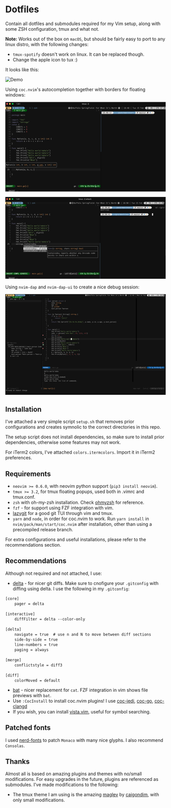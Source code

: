 # Dotfiles

Contain all dotfiles and submodules required for my Vim setup, along with some ZSH configuration,
tmux and what not.

**Note:** Works out of the box on `macOS`, but should be fairly easy to port to any linux distro,
with the following changes:
* `tmux-spotify` doesn't work on linux. It can be replaced though. 
* Change the apple icon to tux :)

It looks like this:

![Demo](imgs/demo.gif)

Using `coc.nvim`'s autocompletion together with borders for floating windows:

![Demo2](imgs/pic.jpg)


![Demo3](imgs/pic2.jpg)

Using `nvim-dap` and `nvim-dap-ui` to create a nice debug session:

![Demo4](imgs/dap_debug.jpg)

## Installation

I've attached a very simple script `setup.sh` that removes prior configurations and creates symnolic
to the correct directories in this repo. 

The setup script does not install dependencies, so make sure to install prior dependencies,
otherwise some features may not work.

For iTerm2 colors, I've attached `colors.itermcolors`. Import it in iTerm2 preferences.

## Requirements

* `neovim >= 0.6.0`, with neovim python support (`pip3 install neovim`).
* `tmux >= 3.2`, for tmux floating popups, used both in .vimrc and tmux.conf.
* `zsh` with oh-my-zsh installation. Check [ohmyzsh](https://github.com/ohmyzsh/ohmyzsh) for reference. 
* `fzf` - for support using FZF integration with vim. 
* [lazygit](https://github.com/jesseduffield/lazygit) for a good git TUI through vim and tmux.
* `yarn` and `node`, in order for coc.nvim to work. Run `yarn install` in
  `nvim/pack/man/start/coc.nvim` after installation, other than using a precompiled release branch.

For extra configurations and useful installations, please refer to the recommendations section.

## Recommendations

Although not required and not attached, I use:

* [delta](https://github.com/dandavison/delta) - for nicer git diffs. Make sure to cnofigure your
  `.gitconfig` with diffing using delta. I use the following in my `.gitconfig`:
```
[core]
    pager = delta

[interactive]
    diffFilter = delta --color-only

[delta]
    navigate = true  # use n and N to move between diff sections
    side-by-side = true
    line-numbers = true
    paging = always

[merge]
    conflictstyle = diff3

[diff]
    colorMoved = default

```
* [bat](https://github.com/sharkdp/bat.git) - nicer replacement for `cat`. FZF integration in vim shows file previews with `bat`.
* Use `:CocInstall` to install coc.nvim plugins! I use [coc-jedi](https://github.com/pappasam/coc-jedi.git), [coc-go](https://github.com/josa42/coc-go.git), [coc-clangd](https://github.com/clangd/coc-clangd)
* If you wish, you can install [vista.vim](https://github.com/liuchengxu/vista.vim), useful for symbol searching.

## Patched fonts

I used [nerd-fonts](https://github.com/ryanoasis/nerd-fonts) to patch `Monaco` with many nice
glyphs. I also recommend `Consolas`.

## Thanks

Almost all is based on amazing plugins and themes with no/small modifications. For easy upgrades in
the future, plugins are referenced as submodules. I've made modifications to the following:

* The tmux theme I am using is the amazing [maglev](https://github.com/caiogondim/maglev) by [caigondim](https://github.com/caiogondim), with only small modifications.

